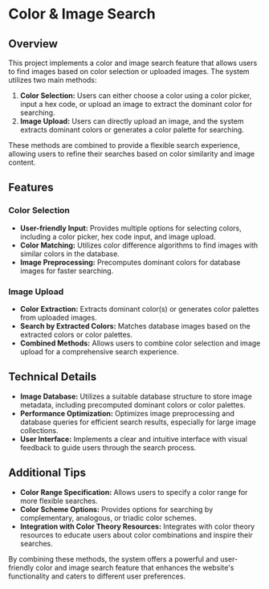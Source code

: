 # Color & Image Search

## Overview

This project implements a color and image search feature that allows users to find images based on color selection or uploaded images. The system utilizes two main methods:

1. **Color Selection:** Users can either choose a color using a color picker, input a hex code, or upload an image to extract the dominant color for searching.
2. **Image Upload:** Users can directly upload an image, and the system extracts dominant colors or generates a color palette for searching.

These methods are combined to provide a flexible search experience, allowing users to refine their searches based on color similarity and image content.

## Features

### Color Selection

- **User-friendly Input:** Provides multiple options for selecting colors, including a color picker, hex code input, and image upload.
- **Color Matching:** Utilizes color difference algorithms to find images with similar colors in the database.
- **Image Preprocessing:** Precomputes dominant colors for database images for faster searching.

### Image Upload

- **Color Extraction:** Extracts dominant color(s) or generates color palettes from uploaded images.
- **Search by Extracted Colors:** Matches database images based on the extracted colors or color palettes.
- **Combined Methods:** Allows users to combine color selection and image upload for a comprehensive search experience.

## Technical Details

- **Image Database:** Utilizes a suitable database structure to store image metadata, including precomputed dominant colors or color palettes.
- **Performance Optimization:** Optimizes image preprocessing and database queries for efficient search results, especially for large image collections.
- **User Interface:** Implements a clear and intuitive interface with visual feedback to guide users through the search process.

## Additional Tips

- **Color Range Specification:** Allows users to specify a color range for more flexible searches.
- **Color Scheme Options:** Provides options for searching by complementary, analogous, or triadic color schemes.
- **Integration with Color Theory Resources:** Integrates with color theory resources to educate users about color combinations and inspire their searches.

By combining these methods, the system offers a powerful and user-friendly color and image search feature that enhances the website's functionality and caters to different user preferences.
